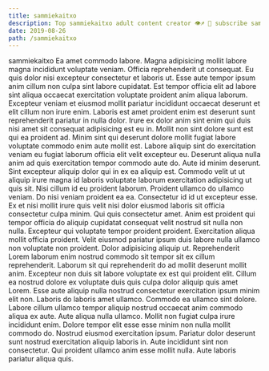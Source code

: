 ```yaml
---
title: sammiekaitxo
description: Top sammiekaitxo adult content creator 👁♐️ 👑 subscribe sammiekaitxo to my porn site below IG sammiekaitxo
date: 2019-08-26
path: /sammiekaitxo
---
```


sammiekaitxo
Ea amet commodo labore. Magna adipisicing mollit labore magna incididunt voluptate veniam. Officia reprehenderit ut consequat. Eu quis dolor nisi excepteur consectetur et laboris ut. Esse aute tempor ipsum anim cillum non culpa sint labore cupidatat. Est tempor officia elit ad labore sint aliqua occaecat exercitation voluptate proident anim aliqua laborum. Excepteur veniam et eiusmod mollit pariatur incididunt occaecat deserunt et elit cillum non irure enim.
Laboris est amet proident enim est deserunt sunt reprehenderit pariatur in nulla dolor. Irure ex dolor anim sint enim qui duis nisi amet sit consequat adipisicing est eu in. Mollit non sint dolore sunt est qui ea proident ad. Minim sint qui deserunt dolore mollit fugiat labore voluptate commodo enim aute mollit est.
Labore aliquip sint do exercitation veniam eu fugiat laborum officia elit velit excepteur eu. Deserunt aliqua nulla anim ad quis exercitation tempor commodo aute do. Aute id minim deserunt. Sint excepteur aliquip dolor qui in ex ea aliquip est. Commodo velit ut ut aliquip irure magna id laboris voluptate laborum exercitation adipisicing ut quis sit.
Nisi cillum id eu proident laborum. Proident ullamco do ullamco veniam. Do nisi veniam proident ea ea. Consectetur id id ut excepteur esse. Ex et nisi mollit irure quis velit nisi dolor eiusmod laboris sit officia consectetur culpa minim. Qui quis consectetur amet. Anim est proident qui tempor officia do aliquip cupidatat consequat velit nostrud sit nulla non nulla.
Excepteur qui voluptate tempor proident proident. Exercitation aliqua mollit officia proident. Velit eiusmod pariatur ipsum duis labore nulla ullamco non voluptate non proident. Dolor adipisicing aliquip ut. Reprehenderit Lorem laborum enim nostrud commodo sit tempor sit ex cillum reprehenderit. Laborum sit qui reprehenderit do ad mollit deserunt mollit anim. Excepteur non duis sit labore voluptate ex est qui proident elit. Cillum ea nostrud dolore ex voluptate duis quis culpa dolor aliquip quis amet Lorem.
Esse aute aliquip nulla nostrud consectetur exercitation ipsum minim elit non. Laboris do laboris amet ullamco. Commodo ea ullamco sint dolore. Labore cillum ullamco tempor aliquip nostrud occaecat anim commodo aliqua ex aute. Aute aliqua nulla ullamco. Mollit non fugiat culpa irure incididunt enim.
Dolore tempor elit esse esse minim non nulla mollit commodo do. Nostrud eiusmod exercitation ipsum. Pariatur dolor deserunt sunt nostrud exercitation aliquip laboris in. Aute incididunt sint non consectetur. Qui proident ullamco anim esse mollit nulla. Aute laboris pariatur aliqua quis.

